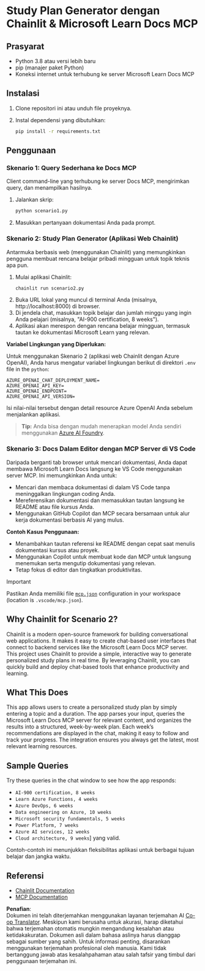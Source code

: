 <!--
CO_OP_TRANSLATOR_METADATA:
{
  "original_hash": "a05fb941810e539147fec53aaadbb6fd",
  "translation_date": "2025-06-21T14:31:31+00:00",
  "source_file": "09-CaseStudy/docs-mcp/solution/python/README.md",
  "language_code": "id"
}
-->
# Study Plan Generator dengan Chainlit & Microsoft Learn Docs MCP

## Prasyarat

- Python 3.8 atau versi lebih baru  
- pip (manajer paket Python)  
- Koneksi internet untuk terhubung ke server Microsoft Learn Docs MCP  

## Instalasi

1. Clone repositori ini atau unduh file proyeknya.  
2. Instal dependensi yang dibutuhkan:

   ```bash
   pip install -r requirements.txt
   ```

## Penggunaan

### Skenario 1: Query Sederhana ke Docs MCP  
Client command-line yang terhubung ke server Docs MCP, mengirimkan query, dan menampilkan hasilnya.

1. Jalankan skrip:  
   ```bash
   python scenario1.py
   ```  
2. Masukkan pertanyaan dokumentasi Anda pada prompt.

### Skenario 2: Study Plan Generator (Aplikasi Web Chainlit)  
Antarmuka berbasis web (menggunakan Chainlit) yang memungkinkan pengguna membuat rencana belajar pribadi mingguan untuk topik teknis apa pun.

1. Mulai aplikasi Chainlit:  
   ```bash
   chainlit run scenario2.py
   ```  
2. Buka URL lokal yang muncul di terminal Anda (misalnya, http://localhost:8000) di browser.  
3. Di jendela chat, masukkan topik belajar dan jumlah minggu yang ingin Anda pelajari (misalnya, "AI-900 certification, 8 weeks").  
4. Aplikasi akan merespon dengan rencana belajar mingguan, termasuk tautan ke dokumentasi Microsoft Learn yang relevan.

**Variabel Lingkungan yang Diperlukan:**  

Untuk menggunakan Skenario 2 (aplikasi web Chainlit dengan Azure OpenAI), Anda harus mengatur variabel lingkungan berikut di direktori `.env` file in the `python`:

```
AZURE_OPENAI_CHAT_DEPLOYMENT_NAME=
AZURE_OPENAI_API_KEY=
AZURE_OPENAI_ENDPOINT=
AZURE_OPENAI_API_VERSION=
```

Isi nilai-nilai tersebut dengan detail resource Azure OpenAI Anda sebelum menjalankan aplikasi.

> **Tip:** Anda bisa dengan mudah menerapkan model Anda sendiri menggunakan [Azure AI Foundry](https://ai.azure.com/).

### Skenario 3: Docs Dalam Editor dengan MCP Server di VS Code  

Daripada berganti tab browser untuk mencari dokumentasi, Anda dapat membawa Microsoft Learn Docs langsung ke VS Code menggunakan server MCP. Ini memungkinkan Anda untuk:  
- Mencari dan membaca dokumentasi di dalam VS Code tanpa meninggalkan lingkungan coding Anda.  
- Mereferensikan dokumentasi dan memasukkan tautan langsung ke README atau file kursus Anda.  
- Menggunakan GitHub Copilot dan MCP secara bersamaan untuk alur kerja dokumentasi berbasis AI yang mulus.

**Contoh Kasus Penggunaan:**  
- Menambahkan tautan referensi ke README dengan cepat saat menulis dokumentasi kursus atau proyek.  
- Menggunakan Copilot untuk membuat kode dan MCP untuk langsung menemukan serta mengutip dokumentasi yang relevan.  
- Tetap fokus di editor dan tingkatkan produktivitas.

> [!IMPORTANT]  
> Pastikan Anda memiliki file [`mcp.json`](../../../../../../09-CaseStudy/docs-mcp/solution/scenario3/mcp.json) configuration in your workspace (location is `.vscode/mcp.json`).

## Why Chainlit for Scenario 2?

Chainlit is a modern open-source framework for building conversational web applications. It makes it easy to create chat-based user interfaces that connect to backend services like the Microsoft Learn Docs MCP server. This project uses Chainlit to provide a simple, interactive way to generate personalized study plans in real time. By leveraging Chainlit, you can quickly build and deploy chat-based tools that enhance productivity and learning.

## What This Does

This app allows users to create a personalized study plan by simply entering a topic and a duration. The app parses your input, queries the Microsoft Learn Docs MCP server for relevant content, and organizes the results into a structured, week-by-week plan. Each week’s recommendations are displayed in the chat, making it easy to follow and track your progress. The integration ensures you always get the latest, most relevant learning resources.

## Sample Queries

Try these queries in the chat window to see how the app responds:

- `AI-900 certification, 8 weeks`
- `Learn Azure Functions, 4 weeks`
- `Azure DevOps, 6 weeks`
- `Data engineering on Azure, 10 weeks`
- `Microsoft security fundamentals, 5 weeks`
- `Power Platform, 7 weeks`
- `Azure AI services, 12 weeks`
- `Cloud architecture, 9 weeks`] yang valid.

Contoh-contoh ini menunjukkan fleksibilitas aplikasi untuk berbagai tujuan belajar dan jangka waktu.

## Referensi

- [Chainlit Documentation](https://docs.chainlit.io/)  
- [MCP Documentation](https://github.com/MicrosoftDocs/mcp)

**Penafian**:  
Dokumen ini telah diterjemahkan menggunakan layanan terjemahan AI [Co-op Translator](https://github.com/Azure/co-op-translator). Meskipun kami berusaha untuk akurasi, harap diketahui bahwa terjemahan otomatis mungkin mengandung kesalahan atau ketidakakuratan. Dokumen asli dalam bahasa aslinya harus dianggap sebagai sumber yang sahih. Untuk informasi penting, disarankan menggunakan terjemahan profesional oleh manusia. Kami tidak bertanggung jawab atas kesalahpahaman atau salah tafsir yang timbul dari penggunaan terjemahan ini.